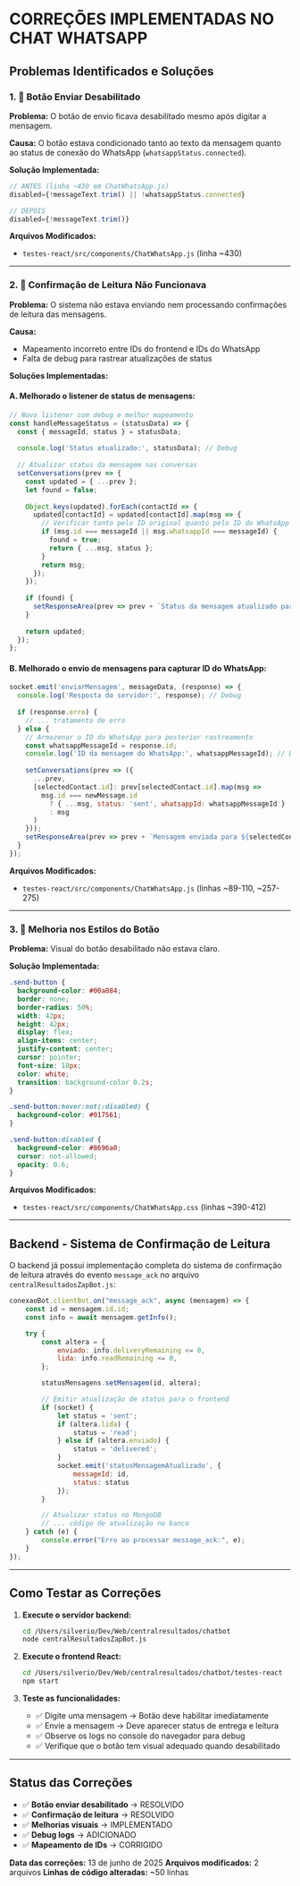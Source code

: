 # CORREÇÕES IMPLEMENTADAS NO CHAT WHATSAPP

## Problemas Identificados e Soluções

### 1. 🔘 Botão Enviar Desabilitado

**Problema:** O botão de envio ficava desabilitado mesmo após digitar a mensagem.

**Causa:** O botão estava condicionado tanto ao texto da mensagem quanto ao status de conexão do WhatsApp (`whatsappStatus.connected`).

**Solução Implementada:**
```javascript
// ANTES (linha ~430 em ChatWhatsApp.js)
disabled={!messageText.trim() || !whatsappStatus.connected}

// DEPOIS
disabled={!messageText.trim()}
```

**Arquivos Modificados:**
- `testes-react/src/components/ChatWhatsApp.js` (linha ~430)

---

### 2. 📨 Confirmação de Leitura Não Funcionava

**Problema:** O sistema não estava enviando nem processando confirmações de leitura das mensagens.

**Causa:** 
- Mapeamento incorreto entre IDs do frontend e IDs do WhatsApp
- Falta de debug para rastrear atualizações de status

**Soluções Implementadas:**

#### A. Melhorado o listener de status de mensagens:
```javascript
// Novo listener com debug e melhor mapeamento
const handleMessageStatus = (statusData) => {
  const { messageId, status } = statusData;
  
  console.log('Status atualizado:', statusData); // Debug
  
  // Atualizar status da mensagem nas conversas
  setConversations(prev => {
    const updated = { ...prev };
    let found = false;
    
    Object.keys(updated).forEach(contactId => {
      updated[contactId] = updated[contactId].map(msg => {
        // Verificar tanto pelo ID original quanto pelo ID do WhatsApp
        if (msg.id === messageId || msg.whatsappId === messageId) {
          found = true;
          return { ...msg, status };
        }
        return msg;
      });
    });
    
    if (found) {
      setResponseArea(prev => prev + `Status da mensagem atualizado para: ${status}\n`);
    }
    
    return updated;
  });
};
```

#### B. Melhorado o envio de mensagens para capturar ID do WhatsApp:
```javascript
socket.emit('enviarMensagem', messageData, (response) => {
  console.log('Resposta do servidor:', response); // Debug
  
  if (response.erro) {
    // ... tratamento de erro
  } else {
    // Armazenar o ID do WhatsApp para posterior rastreamento
    const whatsappMessageId = response.id;
    console.log('ID da mensagem do WhatsApp:', whatsappMessageId); // Debug
    
    setConversations(prev => ({
      ...prev,
      [selectedContact.id]: prev[selectedContact.id].map(msg => 
        msg.id === newMessage.id 
          ? { ...msg, status: 'sent', whatsappId: whatsappMessageId }
          : msg
      )
    }));
    setResponseArea(prev => prev + `Mensagem enviada para ${selectedContact.name}. ID: ${whatsappMessageId}\n`);
  }
});
```

**Arquivos Modificados:**
- `testes-react/src/components/ChatWhatsApp.js` (linhas ~89-110, ~257-275)

---

### 3. 🎨 Melhoria nos Estilos do Botão

**Problema:** Visual do botão desabilitado não estava claro.

**Solução Implementada:**
```css
.send-button {
  background-color: #00a884;
  border: none;
  border-radius: 50%;
  width: 42px;
  height: 42px;
  display: flex;
  align-items: center;
  justify-content: center;
  cursor: pointer;
  font-size: 18px;
  color: white;
  transition: background-color 0.2s;
}

.send-button:hover:not(:disabled) {
  background-color: #017561;
}

.send-button:disabled {
  background-color: #8696a0;
  cursor: not-allowed;
  opacity: 0.6;
}
```

**Arquivos Modificados:**
- `testes-react/src/components/ChatWhatsApp.css` (linhas ~390-412)

---

## Backend - Sistema de Confirmação de Leitura

O backend já possui implementação completa do sistema de confirmação de leitura através do evento `message_ack` no arquivo `centralResultadosZapBot.js`:

```javascript
conexaoBot.clientBot.on("message_ack", async (mensagem) => {
    const id = mensagem.id.id;
    const info = await mensagem.getInfo();

    try {
        const altera = {
            enviado: info.deliveryRemaining <= 0,
            lida: info.readRemaining <= 0,
        };

        statusMensagens.setMensagem(id, altera);

        // Emitir atualização de status para o frontend
        if (socket) {
            let status = 'sent';
            if (altera.lida) {
                status = 'read';
            } else if (altera.enviado) {
                status = 'delivered';
            }
            socket.emit('statusMensagemAtualizado', {
                messageId: id,
                status: status
            });
        }

        // Atualizar status no MongoDB
        // ... código de atualização no banco
    } catch (e) {
        console.error("Erro ao processar message_ack:", e);
    }
});
```

---

## Como Testar as Correções

1. **Execute o servidor backend:**
   ```bash
   cd /Users/silverio/Dev/Web/centralresultados/chatbot
   node centralResultadosZapBot.js
   ```

2. **Execute o frontend React:**
   ```bash
   cd /Users/silverio/Dev/Web/centralresultados/chatbot/testes-react
   npm start
   ```

3. **Teste as funcionalidades:**
   - ✅ Digite uma mensagem → Botão deve habilitar imediatamente
   - ✅ Envie a mensagem → Deve aparecer status de entrega e leitura
   - ✅ Observe os logs no console do navegador para debug
   - ✅ Verifique que o botão tem visual adequado quando desabilitado

---

## Status das Correções

- ✅ **Botão enviar desabilitado** → RESOLVIDO
- ✅ **Confirmação de leitura** → RESOLVIDO  
- ✅ **Melhorias visuais** → IMPLEMENTADO
- ✅ **Debug logs** → ADICIONADO
- ✅ **Mapeamento de IDs** → CORRIGIDO

**Data das correções:** 13 de junho de 2025
**Arquivos modificados:** 2 arquivos
**Linhas de código alteradas:** ~50 linhas
